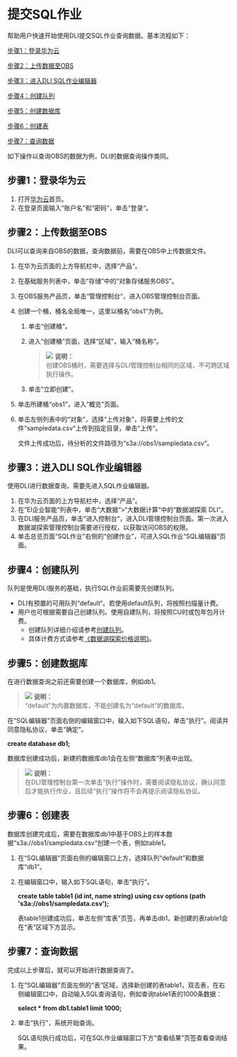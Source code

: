 # 提交SQL作业<a name="dli_01_0002"></a>

帮助用户快速开始使用DLI提交SQL作业查询数据。基本流程如下：

[步骤1：登录华为云](#section3751181910618)

[步骤2：上传数据至OBS](#section61379418181550)

[步骤3：进入DLI SQL作业编辑器](#section19012773105034)

[步骤4：创建队列](#section10742144985011)

[步骤5：创建数据库](#section21433273112656)

[步骤6：创建表](#section21590507141153)

[步骤7：查询数据](#section37788816112733)

如下操作以查询OBS的数据为例，DLI的数据查询操作类同。

## 步骤1：登录华为云<a name="section3751181910618"></a>

1.  打开[华为云](https://www.huaweicloud.com/)首页。
2.  在登录页面输入“账户名“和“密码“，单击“登录“。

## 步骤2：上传数据至OBS<a name="section61379418181550"></a>

DLI可以查询来自OBS的数据，查询数据前，需要在OBS中上传数据文件。

1.  在华为云页面的上方导航栏中，选择“产品“。
2.  在基础服务列表中，单击“存储”中的“对象存储服务OBS”。
3.  在OBS服务产品页，单击“管理控制台“，进入OBS管理控制台页面。
4.  创建一个桶，桶名全局唯一，这里以桶名“obs1”为例。
    1.  单击“创建桶“。
    2.  进入“创建桶”页面，选择“区域”，输入“桶名称”。

        >![](public_sys-resources/icon-note.gif) **说明：**   
        >创建OBS桶时，需要选择与DLI管理控制台相同的区域，不可跨区域执行操作。  

    3.  单击“立即创建”。

5.  单击所建桶“obs1”，进入“概览”页面。
6.  单击左侧列表中的“对象”，选择“上传对象”，将需要上传的文件“sampledata.csv“上传到指定目录，单击“上传“。

    文件上传成功后，待分析的文件路径为“s3a://obs1/sampledata.csv“。


## 步骤3：进入DLI SQL作业编辑器<a name="section19012773105034"></a>

使用DLI进行数据查询，需要先进入SQL作业编辑器。

1.  在华为云页面的上方导航栏中，选择“产品“。
2.  在“EI企业智能“列表中，单击“大数据“\>“大数据计算“中的“数据湖探索 DLI“。
3.  在DLI服务产品页，单击“进入控制台“，进入DLI管理控制台页面。第一次进入数据湖探索管理控制台需要进行授权，以获取访问OBS的权限。
4.  单击总览页面“SQL作业”右侧的“创建作业”，可进入SQL作业“SQL编辑器”页面。

## 步骤4：创建队列<a name="section10742144985011"></a>

队列是使用DLI服务的基础，执行SQL作业前需要先创建队列。

-   DLI有预置的可用队列“default“。若使用default队列，将按照扫描量计费。
-   用户也可根据需要自己创建队列。使用自建队列，将按照CU时或包年包月计费。
    -   创建队列详细介绍请参考[创建队列](创建队列.md)。
    -   具体计费方式请参考[《数据湖探索价格说明》](https://support.huaweicloud.com/price-dli/dli_06_0000.html)。


## 步骤5：创建数据库<a name="section21433273112656"></a>

在进行数据查询之前还需要创建一个数据库，例如db1。

>![](public_sys-resources/icon-note.gif) **说明：**   
>“default”为内置数据库，不能创建名为“default”的数据库。  

在“SQL编辑器”页面右侧的编辑窗口中，输入如下SQL语句，单击“执行”。阅读并同意隐私协议，单击“确定”。

**create database db1;**

数据库创建成功后，新建的数据库db1会在左侧“数据库“列表中出现。

>![](public_sys-resources/icon-note.gif) **说明：**   
>在DLI管理控制台第一次单击“执行”操作时，需要阅读隐私协议，确认同意后才能执行作业，且后续“执行”操作将不会再提示阅读隐私协议。  

## 步骤6：创建表<a name="section21590507141153"></a>

数据库创建完成后，需要在数据库db1中基于OBS上的样本数据“s3a://obs1/sampledata.csv“创建一个表，例如table1。

1.  在“SQL编辑器“页面右侧的编辑窗口上方，选择队列“default”和数据库“db1”。
2.  在编辑窗口中，输入如下SQL语句，单击“执行”。

    **create table table1 \(id int, name string\) using csv options \(path 's3a://obs1/sampledata.csv'\);**

    表table1创建成功后，单击左侧“库表”页签，再单击db1，新创建的表table1会在“表“区域下方显示。


## 步骤7：查询数据<a name="section37788816112733"></a>

完成以上步骤后，就可以开始进行数据查询了。

1.  在“SQL编辑器“页面左侧的“表“区域，选择新创建的表table1，双击表，在右侧编辑窗口中，自动输入SQL查询语句，例如查询table1表的1000条数据：

    **select \* from db1.table1 limit 1000;**

2.  单击“执行”，系统开始查询。

    SQL语句执行成功后，可在SQL作业编辑窗口下方“查看结果”页签查看查询结果。


